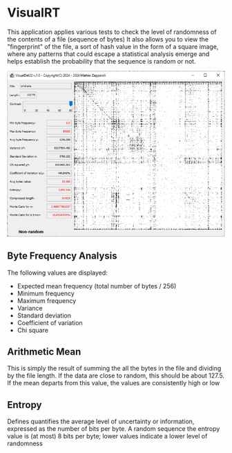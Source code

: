 # VisualRT
This application applies various tests to check the level of randomness of the contents of a file (sequence of bytes)
It also allows you to view the "fingerprint" of the file, a sort of hash value in the form of a square image, where any patterns that could escape a statistical analysis emerge and helps establish the probability that the sequence is random or not.

![Alt Text](https://raw.githubusercontent.com/matteo65/VisualRT/main/Resource/screenshot1.png)<br>

## Byte Frequency Analysis
The following values ​​are displayed:
- Expected mean frequency (total number of bytes / 256)
- Minimum frequency
- Maximum frequency
- Variance
- Standard deviation
- Coefficient of variation
- Chi square

## Arithmetic Mean
This is simply the result of summing the all the bytes in the file and dividing by the file length. If the data are close to random, this should be about 127.5. If the mean departs from this value, the values are consistently high or low

## Entropy
Defines quantifies the average level of uncertainty or information, expressed as the number of bits per byte. A random sequence the entropy value is (at most) 8 bits per byte; lower values ​​indicate a lower level of randomness
